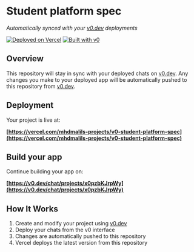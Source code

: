 # Student platform spec

*Automatically synced with your [v0.dev](https://v0.dev) deployments*

[![Deployed on Vercel](https://img.shields.io/badge/Deployed%20on-Vercel-black?style=for-the-badge&logo=vercel)](https://vercel.com/mhdmalils-projects/v0-student-platform-spec)
[![Built with v0](https://img.shields.io/badge/Built%20with-v0.dev-black?style=for-the-badge)](https://v0.dev/chat/projects/x0pzbKJrpWy)

## Overview

This repository will stay in sync with your deployed chats on [v0.dev](https://v0.dev).
Any changes you make to your deployed app will be automatically pushed to this repository from [v0.dev](https://v0.dev).

## Deployment

Your project is live at:

**[https://vercel.com/mhdmalils-projects/v0-student-platform-spec](https://vercel.com/mhdmalils-projects/v0-student-platform-spec)**

## Build your app

Continue building your app on:

**[https://v0.dev/chat/projects/x0pzbKJrpWy](https://v0.dev/chat/projects/x0pzbKJrpWy)**

## How It Works

1. Create and modify your project using [v0.dev](https://v0.dev)
2. Deploy your chats from the v0 interface
3. Changes are automatically pushed to this repository
4. Vercel deploys the latest version from this repository